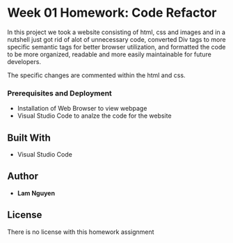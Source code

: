 # Week 01 Homework: Code Refactor

In this project we took a website consisting of html, css and images and in a nutshell just got rid of alot of unnecessary code, converted Div tags to more specific semantic tags for better browser utilization, and formatted the code to be more organized, readable and more easily maintainable for future developers.

The specific changes are commented within the html and css.

### Prerequisites and Deployment

* Installation of Web Browser to view webpage
* Visual Studio Code to analze the code for the website

## Built With

* Visual Studio Code

## Author

* **Lam Nguyen**

## License

There is no license with this homework assignment
